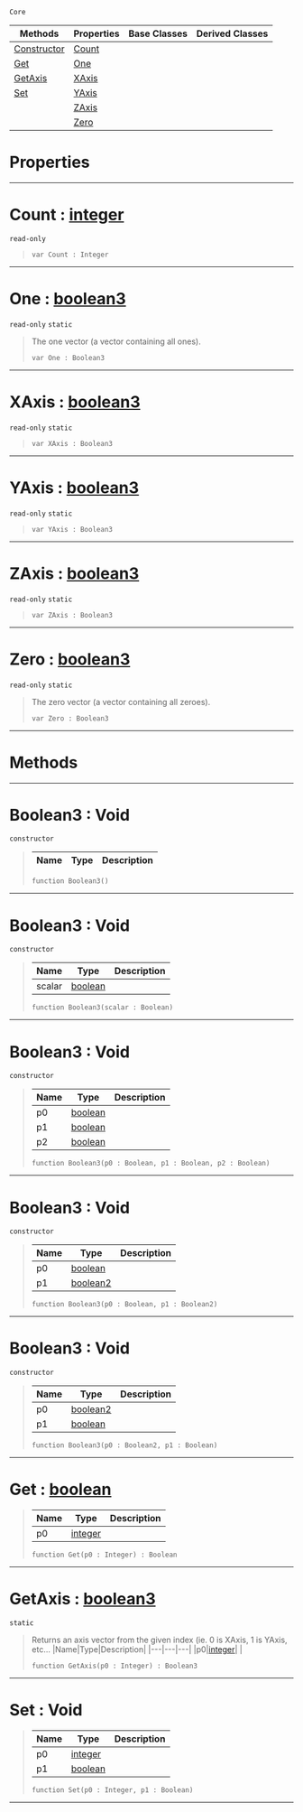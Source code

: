  `Core`

|Methods|Properties|Base Classes|Derived Classes|
|---|---|---|---|
|[ Constructor](https://github.com/ZilchEngine/ZilchDocs/blob/master/code_reference/nada_base_types/boolean3.md#boolean3-void)|[ Count](https://github.com/ZilchEngine/ZilchDocs/blob/master/code_reference/nada_base_types/boolean3.md#count-zilch-engine-docume)| | |
|[ Get](https://github.com/ZilchEngine/ZilchDocs/blob/master/code_reference/nada_base_types/boolean3.md#get-zilch-engine-document)|[ One](https://github.com/ZilchEngine/ZilchDocs/blob/master/code_reference/nada_base_types/boolean3.md#one-zilch-engine-document)| | |
|[ GetAxis](https://github.com/ZilchEngine/ZilchDocs/blob/master/code_reference/nada_base_types/boolean3.md#getaxis-zilch-engine-docu)|[ XAxis](https://github.com/ZilchEngine/ZilchDocs/blob/master/code_reference/nada_base_types/boolean3.md#xaxis-zilch-engine-docume)| | |
|[ Set](https://github.com/ZilchEngine/ZilchDocs/blob/master/code_reference/nada_base_types/boolean3.md#set-void)|[ YAxis](https://github.com/ZilchEngine/ZilchDocs/blob/master/code_reference/nada_base_types/boolean3.md#yaxis-zilch-engine-docume)| | |
| |[ ZAxis](https://github.com/ZilchEngine/ZilchDocs/blob/master/code_reference/nada_base_types/boolean3.md#zaxis-zilch-engine-docume)| | |
| |[ Zero](https://github.com/ZilchEngine/ZilchDocs/blob/master/code_reference/nada_base_types/boolean3.md#zilch-zilch-engine-documen)| | |


 #  Properties


---  
 #  Count : [integer](https://github.com/ZilchEngine/ZilchDocs/blob/master/code_reference/nada_base_types/integer.md)

 `read-only`

> 
> ``` lang=cpp, name=Nada
> var Count : Integer


---  
 #  One : [boolean3](https://github.com/ZilchEngine/ZilchDocs/blob/master/code_reference/nada_base_types/boolean3.md)

 `read-only` `static`

> The one vector (a vector containing all ones).
> ``` lang=cpp, name=Nada
> var One : Boolean3


---  
 #  XAxis : [boolean3](https://github.com/ZilchEngine/ZilchDocs/blob/master/code_reference/nada_base_types/boolean3.md)

 `read-only` `static`

> 
> ``` lang=cpp, name=Nada
> var XAxis : Boolean3


---  
 #  YAxis : [boolean3](https://github.com/ZilchEngine/ZilchDocs/blob/master/code_reference/nada_base_types/boolean3.md)

 `read-only` `static`

> 
> ``` lang=cpp, name=Nada
> var YAxis : Boolean3


---  
 #  ZAxis : [boolean3](https://github.com/ZilchEngine/ZilchDocs/blob/master/code_reference/nada_base_types/boolean3.md)

 `read-only` `static`

> 
> ``` lang=cpp, name=Nada
> var ZAxis : Boolean3


---  
 #  Zero : [boolean3](https://github.com/ZilchEngine/ZilchDocs/blob/master/code_reference/nada_base_types/boolean3.md)

 `read-only` `static`

> The zero vector (a vector containing all zeroes).
> ``` lang=cpp, name=Nada
> var Zero : Boolean3


---  
 #  Methods


---  
 #  Boolean3 : Void

 `constructor`

> 
> |Name|Type|Description|
> |---|---|---|
> ``` lang=cpp, name=Nada
> function Boolean3()
> ``` 


---  
 #  Boolean3 : Void

 `constructor`

> 
> |Name|Type|Description|
> |---|---|---|
> |scalar|[boolean](https://github.com/ZilchEngine/ZilchDocs/blob/master/code_reference/nada_base_types/boolean.md)| |
> ``` lang=cpp, name=Nada
> function Boolean3(scalar : Boolean)
> ``` 


---  
 #  Boolean3 : Void

 `constructor`

> 
> |Name|Type|Description|
> |---|---|---|
> |p0|[boolean](https://github.com/ZilchEngine/ZilchDocs/blob/master/code_reference/nada_base_types/boolean.md)| |
> |p1|[boolean](https://github.com/ZilchEngine/ZilchDocs/blob/master/code_reference/nada_base_types/boolean.md)| |
> |p2|[boolean](https://github.com/ZilchEngine/ZilchDocs/blob/master/code_reference/nada_base_types/boolean.md)| |
> ``` lang=cpp, name=Nada
> function Boolean3(p0 : Boolean, p1 : Boolean, p2 : Boolean)
> ``` 


---  
 #  Boolean3 : Void

 `constructor`

> 
> |Name|Type|Description|
> |---|---|---|
> |p0|[boolean](https://github.com/ZilchEngine/ZilchDocs/blob/master/code_reference/nada_base_types/boolean.md)| |
> |p1|[boolean2](https://github.com/ZilchEngine/ZilchDocs/blob/master/code_reference/nada_base_types/boolean2.md)| |
> ``` lang=cpp, name=Nada
> function Boolean3(p0 : Boolean, p1 : Boolean2)
> ``` 


---  
 #  Boolean3 : Void

 `constructor`

> 
> |Name|Type|Description|
> |---|---|---|
> |p0|[boolean2](https://github.com/ZilchEngine/ZilchDocs/blob/master/code_reference/nada_base_types/boolean2.md)| |
> |p1|[boolean](https://github.com/ZilchEngine/ZilchDocs/blob/master/code_reference/nada_base_types/boolean.md)| |
> ``` lang=cpp, name=Nada
> function Boolean3(p0 : Boolean2, p1 : Boolean)
> ``` 


---  
 #  Get : [boolean](https://github.com/ZilchEngine/ZilchDocs/blob/master/code_reference/nada_base_types/boolean.md)

> 
> |Name|Type|Description|
> |---|---|---|
> |p0|[integer](https://github.com/ZilchEngine/ZilchDocs/blob/master/code_reference/nada_base_types/integer.md)| |
> ``` lang=cpp, name=Nada
> function Get(p0 : Integer) : Boolean
> ``` 


---  
 #  GetAxis : [boolean3](https://github.com/ZilchEngine/ZilchDocs/blob/master/code_reference/nada_base_types/boolean3.md)

 `static`

> Returns an axis vector from the given index (ie. 0 is XAxis, 1 is YAxis, etc...
> |Name|Type|Description|
> |---|---|---|
> |p0|[integer](https://github.com/ZilchEngine/ZilchDocs/blob/master/code_reference/nada_base_types/integer.md)| |
> ``` lang=cpp, name=Nada
> function GetAxis(p0 : Integer) : Boolean3
> ``` 


---  
 #  Set : Void

> 
> |Name|Type|Description|
> |---|---|---|
> |p0|[integer](https://github.com/ZilchEngine/ZilchDocs/blob/master/code_reference/nada_base_types/integer.md)| |
> |p1|[boolean](https://github.com/ZilchEngine/ZilchDocs/blob/master/code_reference/nada_base_types/boolean.md)| |
> ``` lang=cpp, name=Nada
> function Set(p0 : Integer, p1 : Boolean)
> ``` 


---  
 

 